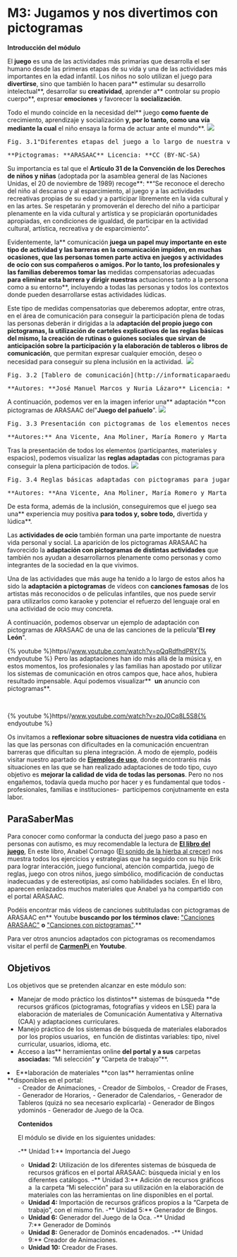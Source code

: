 
# M3: Jugamos y nos divertimos con pictogramas

**Introducción del módulo**

El **juego** es una de las actividades más primarias que desarrolla el ser humano desde las primeras etapas de su vida y&nbsp;una de las actividades más importantes en la edad infantil. Los ni&ntilde;os no solo utilizan el juego para **divertirse**, sino que también lo hacen para** estimular su desarrollo intelectual**, desarrollar su **creatividad**, aprender a** controlar su propio cuerpo**, expresar **emociones** y favorecer la **socialización**.&nbsp;

Todo el mundo coincide en la necesidad del** juego **como fuente de** crecimiento, aprendizaje y socialización **y, por lo tanto, como una vía mediante la cual** el ni&ntilde;o ensaya la forma de actuar ante el mundo**.
![](img/JUEGO.jpg)
<td style="text-align: center;"><pre>Fig. 3.1"Diferentes etapas del juego a lo largo de nuestra vida"</pre><pre>**Pictogramas: **ARASAAC** Licencia: **CC (BY-NC-SA)</pre></td>

Su importancia es tal que el&nbsp;**Artículo 31&nbsp;**de la**&nbsp;Convención de los Derechos de ni&ntilde;os y ni&ntilde;as**&nbsp;(adoptada por la asamblea general de las Naciones Unidas, el 20 de noviembre de 1989) recoge**:&nbsp;**&ldquo;Se reconoce el derecho del ni&ntilde;o al descanso y al esparcimiento, al juego y a las actividades recreativas propias de su edad y a participar libremente en la vida cultural y en las artes. Se respetarán y promoverán el derecho del ni&ntilde;o a participar plenamente en la vida cultural y artística y se propiciarán oportunidades apropiadas, en condiciones de igualdad, de participar en la actividad cultural, artística, recreativa y de esparcimiento&rdquo;.

Evidentemente, la** comunicación **juega un papel muy importante en este tipo de actividad y las barreras en la comunicación impiden, en muchas ocasiones, que las personas tomen parte activa en juegos y actividades de ocio con sus compa&ntilde;eros o amigos. Por lo tanto, los profesionales y las familias deberemos tomar las** medidas compensatorias adecuadas **para eliminar esta barrera y dirigir nuestras** actuaciones&nbsp;tanto a la persona como a su entorno**, incluyendo a todas las personas y todos los contextos donde pueden desarrollarse estas actividades l&uacute;dicas.

Este tipo de medidas compensatorias que deberemos adoptar, entre otras, en el área de comunicación para conseguir la participación plena de todas las personas deberán ir dirigidas a la a**daptación del propio juego **con pictogramas, la utilización de** carteles explicativos de las reglas básicas **del mismo, la creación de** rutinas o guiones sociales **que sirvan de anticipación sobre la participación y la elaboración de** tableros o libros de comunicación**, que permitan expresar cualquier emoción, deseo o necesidad para conseguir su plena inclusión en la actividad.&nbsp;
![](img/Tablero_12_casillas_juegos_populares_ARASAAC.jpg)
<td style="text-align: center;"><pre>Fig. 3.2 [Tablero de comunicación](http://informaticaparaeducacionespecial.blogspot.com.es/p/tableros-de-comunicacion.html) de 12 casillas para la elección del juego cooperativo en el que queremos participar.</pre><pre>**Autores: **José Manuel Marcos y Nuria Lázaro** Licencia: **CC (BY-NC-SA)</pre></td>

A continuación, podemos ver en la imagen inferior una** adaptación **con pictogramas de ARASAAC del"**Juego del pa&ntilde;uelo**".
![](img/JUEGO1.jpg)
<td style="text-align: center;"><pre>Fig. 3.3 Presentación con pictogramas de los elementos necesarios para jugar al"[**Juego del pa&ntilde;uelo**](http://arasaac.org/materiales.php?id_material=225)"</pre><pre>**Autores:** Ana Vicente, Ana Moliner, María Romero y Marta Pe **Licencia:** CC (BY-NC-SA)</pre></td>

Tras la presentación de todos los elementos (participantes, materiales y espacios), podemos visualizar las **reglas adaptadas** con pictogramas para conseguir la plena participación de todos.
![](img/JUEGO2.jpg)
<td style="text-align: center;"><pre>Fig. 3.4 Reglas básicas adaptadas con pictogramas para jugar al"[**Juego del pa&ntilde;uelo**](http://arasaac.org/materiales.php?id_material=225)"</pre><pre>**Autores: **Ana Vicente, Ana Moliner, María Romero y Marta Pe** Licencia: **CC (BY-NC-SA)</pre></td>

De esta forma, además de la inclusión, conseguiremos que el juego sea una** experiencia muy positiva **para todos y, sobre todo,** divertida y l&uacute;dica**.

Las **actividades de ocio** también forman una parte importante de nuestra vida personal y social. La aparición de los pictogramas ARASAAC ha favorecido la **adaptación con pictogramas de distintas actividades** que también nos ayudan a desarrollarnos plenamente como personas y como integrantes de la sociedad en la que vivimos.

Una de las actividades que más auge ha tenido a lo largo de estos a&ntilde;os ha sido la **adaptación a pictogramas** de vídeos con **canciones famosas** de los artistas más reconocidos o de películas infantiles, que nos puede servir para utilizarlos como karaoke y potenciar el refuerzo del lenguaje oral en una actividad de ocio muy concreta.

A continuación, podemos observar un ejemplo de adaptación con pictogramas de ARASAAC de una de las canciones de la película"**El rey León**".

{% youtube %}https//www.youtube.com/watch?v=pQqRdfhdPRY{% endyoutube %}
Pero las adaptaciones han ido más allá de la m&uacute;sica y, en estos momentos, los profesionales y las familias han apostado por utilizar los sistemas de comunicación en otros campos que, hace a&ntilde;os, hubiera resultado impensable. Aquí podemos visualizar**&nbsp; **un** anuncio con pictogramas**.

&nbsp;

{% youtube %}https//www.youtube.com/watch?v=zoJ0Cq8L5S8{% endyoutube %}
&nbsp;

Os invitamos a **reflexionar sobre situaciones de nuestra vida cotidiana** en las que las personas con dificultades en la comunicación encuentran barreras que dificultan su plena integración. A modo de ejemplo, podéis visitar&nbsp;nuestro apartado de&nbsp;**[Ejemplos de uso](http://arasaac.org/ejemplos_uso.php)**, donde encontraréis más situaciones en las que se han realizado adaptaciones de todo tipo, cuyo objetivo es **mejorar la calidad de vida de todas las personas**. Pero no nos enga&ntilde;emos, todavía queda mucho por hacer y es fundamental que todos -profesionales, familias e instituciones- &nbsp;participemos conjutnamente en esta labor.

## ParaSaberMas

Para conocer como conformar la conducta del juego paso a paso en personas con autismo, es muy recomendable la lectura de&nbsp;[**El libro del juego**](http://arasaac.org/materiales.php?id_material=297), En este libro, Anabel Cornago ([El sonido de la hierba al crecer](http://elsonidodelahierbaelcrecer.blogspot.com/)) nos muestra todos los ejercicios y estrategias que ha seguido con su hijo Erik para lograr interacción, juego funcional, atención compartida, juego de reglas, juego con otros ni&ntilde;os, juego símbólico, modificación de conductas inadecuadas y de estereotipias, así como habilidades sociales. En el libro, aparecen enlazados muchos materiales que Anabel ya ha compartido con el portal ARASAAC.&nbsp;

Podéis encontrar más vídeos de canciones subtituladas con pictogramas de ARASAAC en** Youtube **buscando por los términos clave:&nbsp;**["Canciones ARASAAC"](http://www.youtube.com/results?search_query=canciones+arasaac)&nbsp;**o**&nbsp;["Canciones con pictogramas"](http://www.youtube.com/results?search_query=canciones+con+pictogramas&amp;oq=canciones+con+pictogramas&amp;gs_l=youtube.3..0l4.84.5783.0.5925.30.21.2.7.7.0.138.2178.7j14.21.0...0.0...1ac.1.11.youtube.26t6Ela8sD8).**

Para ver otros anuncios adaptados con pictogramas os recomendamos visitar el perfil de [**CarmenPi** ](http://www.youtube.com/user/carmenpi100)en **Youtube**.

## Objetivos

Los objetivos que se pretenden alcanzar en este módulo son:

- Manejar de modo práctico los distintos** sistemas de b&uacute;squeda **de recursos gráficos (pictogramas, fotografías y videos en LSE) para la elaboración de materiales de Comunicación Aumentativa y Alternativa (CAA) y adaptaciones curriculares.
- Manejo práctico de los sistemas de b&uacute;squeda de materiales elaborados por los propios usuarios, &nbsp;en función de distintas variables: tipo, nivel curricular, usuarios, idioma, etc.
- Acceso a las** herramientas online **del portal y a sus** carpetas **asociadas:** &ldquo;Mi selección&rdquo; **y** &ldquo;Carpeta de trabajo&rdquo;**.
<li>E**laboración de materiales **con las** herramientas online **disponibles en el portal:
<ul>
- Creador de Animaciones,
- Creador de Símbolos,
- Creador de Frases,
- Generador de Horarios,
- Generador de Calendarios,
- Generador de Tableros (quizá no sea necesario explicarla)
- Generador de Bingos ydominós
- Generador de Juego de la Oca.

**Contenidos**

El módulo se divide en los siguientes unidades:

-** Unidad 1:**&nbsp;Importancia del Juego
- **Unidad 2:**&nbsp;Utilización de los diferentes sistemas de b&uacute;squeda de recursos gráficos en el portal ARASAAC: b&uacute;squeda inicial y en los diferentes catálogos.
-** Unidad 3:**&nbsp;Adición de recursos gráficos a&nbsp; la carpeta &ldquo;Mi selección&rdquo; para su utilización en la elaboración de materiales con las herramientas on line disponibles en el portal.
- **Unidad 4:**&nbsp;Importación de recursos gráficos propios a la &ldquo;Carpeta de trabajo&rdquo;, con el mismo fin.
-** Unidad 5:**&nbsp;Generador de Bingos.
- **Unidad 6:**&nbsp;Generador del Juego de la Oca.
-** Unidad 7:**&nbsp;Generador de Dominós
- **Unidad 8:**&nbsp;Generador de Dominós encadenados.
-** Unidad 9:**&nbsp;Creador de Animaciones.
- **Unidad 10:**&nbsp;Creador de Frases.

